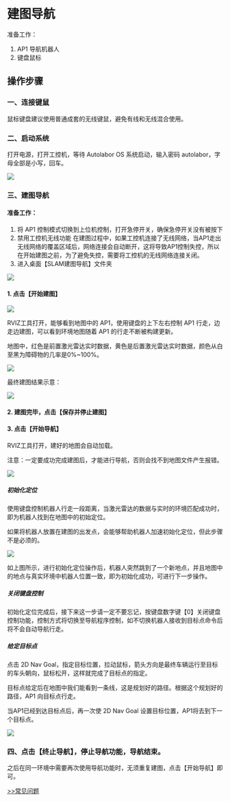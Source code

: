 # 建图导航

准备工作：
1. AP1 导航机器人
2. 键盘鼠标

## 操作步骤

### 一、连接键鼠
鼠标键盘建议使用普通成套的无线键鼠，避免有线和无线混合使用。

### 二、启动系统
打开电源，打开工控机，等待 Autolabor OS 系统启动，输入密码 autolabor，字母全部是小写，回车。

![](imgs/login.png)

### 三、建图导航


#### 准备工作：
1. 将 AP1 控制模式切换到上位机控制，打开急停开关，确保急停开关没有被按下
2. 禁用工控机无线功能
  在建图过程中，如果工控机连接了无线网络，当AP1走出无线网络的覆盖区域后，网络连接会自动断开，这将导致AP1控制失控，所以在开始建图之前，为了避免失控，需要将工控机的无线网络连接关闭。
3. 进入桌面【SLAM建图导航】文件夹

![](imgs/slam-1.png)

#### 1. 点击【开始建图】

![](imgs/slam-2.png)

RVIZ工具打开，能够看到地图中的 AP1，使用键盘的上下左右控制 AP1 行走，边走边建图，可以看到环境地图随着 AP1 的行走不断被构建更新。

地图中，红色是前置激光雷达实时数据，黄色是后置激光雷达实时数据，颜色从白至黑为障碍物的几率是0%~100%。

![](imgs/slam-3.png)

最终建图结果示意：

![](imgs/slam-4.png)

#### 2. 建图完毕，点击【保存并停止建图】

#### 3. 点击【开始导航】
RVIZ工具打开，建好的地图会自动加载。

注意：一定要成功完成建图后，才能进行导航，否则会找不到地图文件产生报错。

![](imgs/slam-5.png)

##### 初始化定位

使用键盘控制机器人行走一段距离，当激光雷达的数据与实时的环境匹配成功时，即为机器人找到在地图中的初始定位。

如果将机器人放置在建图的出发点，会能够帮助机器人加速初始化定位，但此步骤不是必须的。

![](imgs/slam-6.gif)

如上图所示，进行初始化定位操作后，机器人突然跳到了一个新地点，并且地图中的地点与真实环境中机器人位置一致，即为初始化成功，可进行下一步操作。

##### 关闭键盘控制

初始化定位完成后，接下来这一步请一定不要忘记，按键盘数字键【0】关闭键盘控制功能，控制方式将切换至导航程序控制，如不切换机器人接收到目标点命令后将不会自动导航行走。

##### 给定目标点

点击 2D Nav Goal，指定目标位置，拉动鼠标，箭头方向是最终车辆运行至目标的车头朝向，鼠标松开，这样就完成了目标点的指定。

目标点给定后在地图中我们能看到一条线，这是规划好的路径。根据这个规划好的路径，AP1 向目标点行走。

当AP1已经到达目标点后，再一次使 2D Nav Goal 设置目标位置，AP1将去到下一个目标点。

![](imgs/slam-7.gif)



### 四、点击【终止导航】，停止导航功能，导航结束。

之后在同一环境中需要再次使用导航功能时，无须重复建图，点击【开始导航】即可。


[>>常见问题](../../../common/q_a/doc.md)
